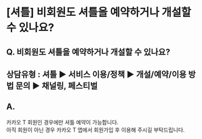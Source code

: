 # [셔틀] 비회원도 셔틀을 예약하거나 개설할 수 있나요?

**Q. 비회원도 셔틀을 예약하거나 개설할 수 있나요?**
--------------------------------

상담유형 : 셔틀 ▶ 서비스 이용/정책 ▶ 개설/예약/이용 방법 문의 ▶ 채널링, 페스티벌
--------------------------------------------------

**A.**
------

카카오 T 회원인 경우에만 셔틀 예약이 가능합니다.  
아직 회원이 아닌 경우 카카오 T 앱에서 회원가입 후 이용해 주시길 부탁드립니다.